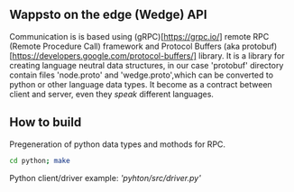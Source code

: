 ## Wappsto on the edge (Wedge) API

Communication is is based using (gRPC)[https://grpc.io/] remote RPC (Remote Procedure Call) framework and Protocol Buffers (aka protobuf)[https://developers.google.com/protocol-buffers/] library. It is a library for creating language neutral data structures, in our case 'protobuf' directory contain files 'node.proto' and 'wedge.proto',which can be converted to python or other language data types. It become as a contract between client and server, even they _speak_ different languages. 

## How to build

Pregeneration of python data types and mothods for RPC.

```bash
cd python; make
```

Python client/driver example: _'pyhton/src/driver.py'_

